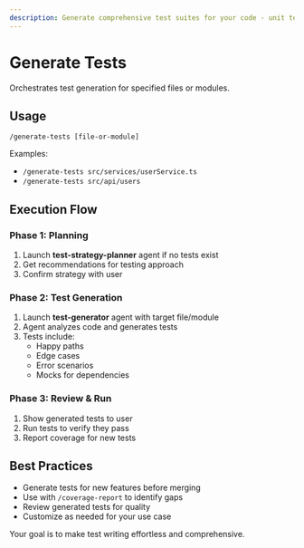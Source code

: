 ```yaml
---
description: Generate comprehensive test suites for your code - unit tests, integration tests, with edge cases and mocking
---
```


# Generate Tests

Orchestrates test generation for specified files or modules.

## Usage

```
/generate-tests [file-or-module]
```

Examples:
- `/generate-tests src/services/userService.ts`
- `/generate-tests src/api/users`

## Execution Flow

### Phase 1: Planning
1. Launch **test-strategy-planner** agent if no tests exist
2. Get recommendations for testing approach
3. Confirm strategy with user

### Phase 2: Test Generation
1. Launch **test-generator** agent with target file/module
2. Agent analyzes code and generates tests
3. Tests include:
   - Happy paths
   - Edge cases
   - Error scenarios
   - Mocks for dependencies

### Phase 3: Review & Run
1. Show generated tests to user
2. Run tests to verify they pass
3. Report coverage for new tests

## Best Practices

- Generate tests for new features before merging
- Use with `/coverage-report` to identify gaps
- Review generated tests for quality
- Customize as needed for your use case

Your goal is to make test writing effortless and comprehensive.
